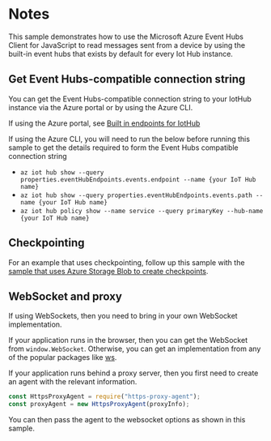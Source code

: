 # Notes

This sample demonstrates how to use the Microsoft Azure Event Hubs Client for JavaScript to 
read messages sent from a device by using the built-in event hubs that exists by default for
every Iot Hub instance. 

## Get Event Hubs-compatible connection string

You can get the Event Hubs-compatible connection string to your IotHub instance via the Azure portal or
by using the Azure CLI.

If using the Azure portal, see [Built in endpoints for IotHub](https://docs.microsoft.com/en-us/azure/iot-hub/iot-hub-devguide-messages-read-builtin#read-from-the-built-in-endpoint)

If using the Azure CLI, you will need to run the below before running this sample to get 
the details required to form the Event Hubs compatible connection string

- `az iot hub show --query properties.eventHubEndpoints.events.endpoint --name {your IoT Hub name}`
- `az iot hub show --query properties.eventHubEndpoints.events.path --name {your IoT Hub name}`
- `az iot hub policy show --name service --query primaryKey --hub-name {your IoT Hub name}`

## Checkpointing

For an example that uses checkpointing, follow up this sample with the [sample that uses
Azure Storage Blob to create checkpoints](https://github.com/Azure/azure-sdk-for-js/blob/master/sdk/eventhub/eventhubs-checkpointstore-blob/samples/javascript/receiveEventsUsingCheckpointStore.js).

## WebSocket and proxy

If using WebSockets, then you need to bring in your own WebSocket implementation.

If your application runs in the browser, then you can get the WebSocket from `window.WebSocket`.
Otherwise, you can get an implementation from any of the popular packages like [ws](https://www.npmjs.com/package/ws).

If your application runs behind a proxy server, then you first need to create an agent with the relevant information.
```javascript
const HttpsProxyAgent = require("https-proxy-agent");
const proxyAgent = new HttpsProxyAgent(proxyInfo);
```

You can then pass the agent to the websocket options as shown in this sample.




